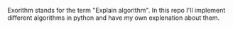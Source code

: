Exorithm stands for the term "Explain algorithm".
In this repo I'll implement different algorithms in python and have my own explenation about them.